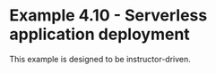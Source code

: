 # Example 4.10 - Serverless application deployment

This example is designed to be instructor-driven.
